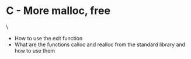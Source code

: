 <h1> C - More malloc, free </h1>\
<ul>
<li>How to use the exit function</li>
<li>What are the functions calloc and realloc from the standard library and how to use them</li>
</ul>
